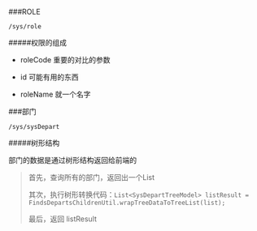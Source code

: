 ###ROLE

`/sys/role`

#####权限的组成

* roleCode 重要的对比的参数

* id 可能有用的东西

* roleName 就一个名字

###部门

`/sys/sysDepart `

#####树形结构

部门的数据是通过树形结构返回给前端的

> 首先，查询所有的部门，返回出一个List
> 
> 其次，执行树形转换代码：`List<SysDepartTreeModel> listResult = FindsDepartsChildrenUtil.wrapTreeDataToTreeList(list);`
> 
> 最后，返回 listResult
